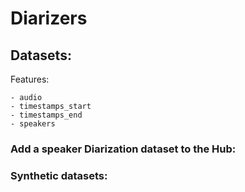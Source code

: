 # Diarizers



## Datasets:

Features: 

```
- audio
- timestamps_start
- timestamps_end
- speakers
```

### Add a speaker Diarization dataset to the Hub: 



### Synthetic datasets: 




